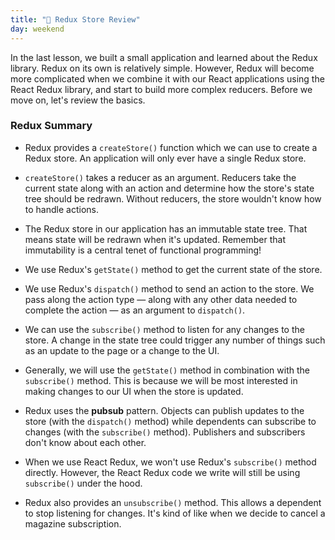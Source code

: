 ```yaml
---
title: "📓 Redux Store Review"
day: weekend
---
```


In the last lesson, we built a small application and learned about the Redux library. Redux on its own is relatively simple. However, Redux will become more complicated when we combine it with our React applications using the React Redux library, and start to build more complex reducers. Before we move on, let's review the basics. 

### Redux Summary

* Redux provides a `createStore()` function which we can use to create a Redux store. An application will only ever have a single Redux store.

* `createStore()` takes a reducer as an argument. Reducers take the current state along with an action and determine how the store's state tree should be redrawn. Without reducers, the store wouldn't know how to handle actions.

* The Redux store in our application has an immutable state tree. That means state will be redrawn when it's updated. Remember that immutability is a central tenet of functional programming!

* We use Redux's `getState()` method to get the current state of the store.

* We use Redux's `dispatch()` method to send an action to the store. We pass along the action type — along with any other data needed to complete the action — as an argument to `dispatch()`.

* We can use the `subscribe()` method to listen for any changes to the store. A change in the state tree could trigger any number of things such as an update to the page or a change to the UI.

* Generally, we will use the `getState()` method in combination with the `subscribe()` method. This is because we will be most interested in making changes to our UI when the store is updated.

* Redux uses the **pubsub** pattern. Objects can publish updates to the store (with the `dispatch()` method) while dependents can subscribe to changes (with the `subscribe()` method). Publishers and subscribers don't know about each other.

* When we use React Redux, we won't use Redux's `subscribe()` method directly. However, the React Redux code we write will still be using `subscribe()` under the hood.

* Redux also provides an `unsubscribe()` method. This allows a dependent to stop listening for changes. It's kind of like when we decide to cancel a magazine subscription.
